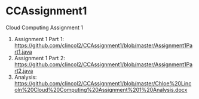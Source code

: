 # CCAssignment1
Cloud Computing Assignment 1

1) Assignment 1 Part 1: https://github.com/clincol2/CCAssignment1/blob/master/Assignment1Part1.java
2) Assignment 1 Part 2: https://github.com/clincol2/CCAssignment1/blob/master/Assignment1Part2.java
3) Analysis: https://github.com/clincol2/CCAssignment1/blob/master/Chloe%20Lincoln%20Cloud%20Computing%20Assignment%201%20Analysis.docx
